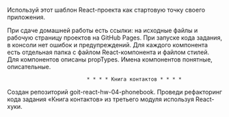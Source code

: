 Используй этот шаблон React-проекта как стартовую точку своего приложения.

При сдаче домашней работы есть ссылки: на исходные файлы и рабочую страницу
проектов на GitHub Pages. При запуске кода задания, в консоли нет ошибок и
предупреждений. Для каждого компонента есть отдельная папка с файлом
React-компонента и файлом стилей. Для компонентов описаны propTypes. Имена
компонентов понятные, описательные.

                              * * * * Книга контактов * * * *

Создан репозиторий goit-react-hw-04-phonebook. Проведи рефакторинг кода задания
«Книга контактов» из третьего модуля используя React-хуки.
